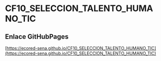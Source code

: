 # **CF10_SELECCION_TALENTO_HUMANO_TIC**

## **Enlace GitHubPages**

[https://ecored-sena.github.io/CF10_SELECCION_TALENTO_HUMANO_TIC](https://ecored-sena.github.io/CF10_SELECCION_TALENTO_HUMANO_TIC)

